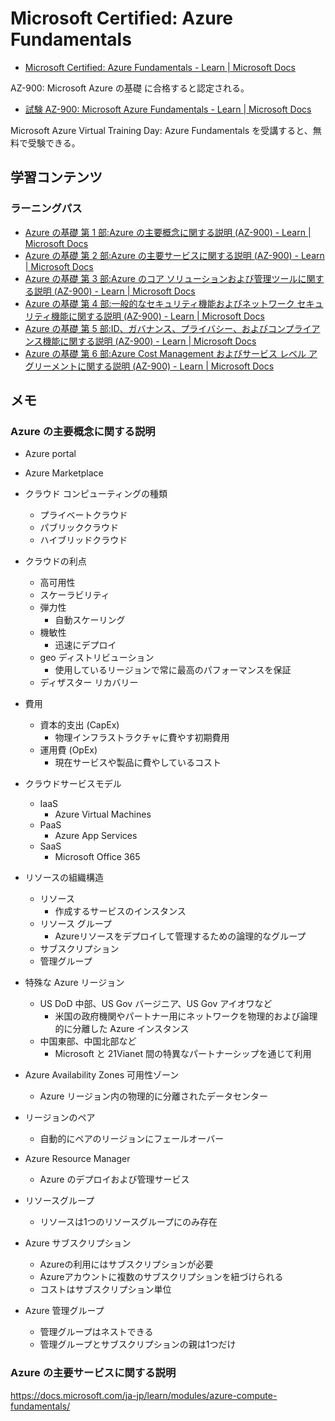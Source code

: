 # Microsoft Certified: Azure Fundamentals

* [Microsoft Certified: Azure Fundamentals \- Learn \| Microsoft Docs](https://docs.microsoft.com/ja-jp/learn/certifications/azure-fundamentals/)

AZ-900: Microsoft Azure の基礎 に合格すると認定される。

* [試験 AZ\-900: Microsoft Azure Fundamentals \- Learn \| Microsoft Docs](https://docs.microsoft.com/ja-jp/learn/certifications/exams/az-900)

Microsoft Azure Virtual Training Day: Azure Fundamentals を受講すると、無料で受験できる。

## 学習コンテンツ

### ラーニングパス

* [Azure の基礎 第 1 部:Azure の主要概念に関する説明 \(AZ\-900\) \- Learn \| Microsoft Docs](https://docs.microsoft.com/ja-jp/learn/paths/az-900-describe-cloud-concepts/)
* [Azure の基礎 第 2 部:Azure の主要サービスに関する説明 \(AZ\-900\) \- Learn \| Microsoft Docs](https://docs.microsoft.com/ja-jp/learn/paths/az-900-describe-core-azure-services/)
* [Azure の基礎 第 3 部:Azure のコア ソリューションおよび管理ツールに関する説明 \(AZ\-900\) \- Learn \| Microsoft Docs](https://docs.microsoft.com/ja-jp/learn/paths/az-900-describe-core-solutions-management-tools-azure/)
* [Azure の基礎 第 4 部:一般的なセキュリティ機能およびネットワーク セキュリティ機能に関する説明 \(AZ\-900\) \- Learn \| Microsoft Docs](https://docs.microsoft.com/ja-jp/learn/paths/az-900-describe-general-security-network-security-features/)
* [Azure の基礎 第 5 部:ID、ガバナンス、プライバシー、およびコンプライアンス機能に関する説明 \(AZ\-900\) \- Learn \| Microsoft Docs](https://docs.microsoft.com/ja-jp/learn/paths/az-900-describe-identity-governance-privacy-compliance-features/)
* [Azure の基礎 第 6 部:Azure Cost Management およびサービス レベル アグリーメントに関する説明 \(AZ\-900\) \- Learn \| Microsoft Docs](https://docs.microsoft.com/ja-jp/learn/paths/az-900-describe-azure-cost-management-service-level-agreements/)

## メモ

### Azure の主要概念に関する説明

* Azure portal
* Azure Marketplace

* クラウド コンピューティングの種類
    * プライベートクラウド
    * パブリッククラウド
    * ハイブリッドクラウド
* クラウドの利点
    * 高可用性
    * スケーラビリティ
    * 弾力性
        * 自動スケーリング
    * 機敏性
        * 迅速にデプロイ
    * geo ディストリビューション
        * 使用しているリージョンで常に最高のパフォーマンスを保証
    * ディザスター リカバリー
* 費用
    * 資本的支出 (CapEx)
        * 物理インフラストラクチャに費やす初期費用
    * 運用費 (OpEx)
        * 現在サービスや製品に費やしているコスト
* クラウドサービスモデル
    * IaaS
        * Azure Virtual Machines
    * PaaS
        * Azure App Services
    * SaaS
        * Microsoft Office 365

* リソースの組織構造
    * リソース
        * 作成するサービスのインスタンス
    * リソース グループ
        * Azureリソースをデプロイして管理するための論理的なグループ
    * サブスクリプション
    * 管理グループ

* 特殊な Azure リージョン
    * US DoD 中部、US Gov バージニア、US Gov アイオワなど
        * 米国の政府機関やパートナー用にネットワークを物理的および論理的に分離した Azure インスタンス
    * 中国東部、中国北部など
        * Microsoft と 21Vianet 間の特異なパートナーシップを通じて利用
* Azure Availability Zones 可用性ゾーン
    * Azure リージョン内の物理的に分離されたデータセンター
* リージョンのペア
    * 自動的にペアのリージョンにフェールオーバー
* Azure Resource Manager
    * Azure のデプロイおよび管理サービス
* リソースグループ
    * リソースは1つのリソースグループにのみ存在
* Azure サブスクリプション
    * Azureの利用にはサブスクリプションが必要
    * Azureアカウントに複数のサブスクリプションを紐づけられる
    * コストはサブスクリプション単位
* Azure 管理グループ
    * 管理グループはネストできる
    * 管理グループとサブスクリプションの親は1つだけ

### Azure の主要サービスに関する説明

https://docs.microsoft.com/ja-jp/learn/modules/azure-compute-fundamentals/

